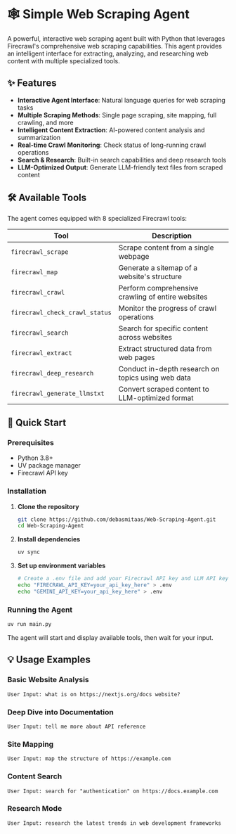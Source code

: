 # 🕸️ Simple Web Scraping Agent

A powerful, interactive web scraping agent built with Python that leverages Firecrawl's comprehensive web scraping capabilities. This agent provides an intelligent interface for extracting, analyzing, and researching web content with multiple specialized tools.

## ✨ Features

- **Interactive Agent Interface**: Natural language queries for web scraping tasks
- **Multiple Scraping Methods**: Single page scraping, site mapping, full crawling, and more
- **Intelligent Content Extraction**: AI-powered content analysis and summarization
- **Real-time Crawl Monitoring**: Check status of long-running crawl operations
- **Search & Research**: Built-in search capabilities and deep research tools
- **LLM-Optimized Output**: Generate LLM-friendly text files from scraped content

## 🛠️ Available Tools

The agent comes equipped with 8 specialized Firecrawl tools:

| Tool | Description |
|------|-------------|
| `firecrawl_scrape` | Scrape content from a single webpage |
| `firecrawl_map` | Generate a sitemap of a website's structure |
| `firecrawl_crawl` | Perform comprehensive crawling of entire websites |
| `firecrawl_check_crawl_status` | Monitor the progress of crawl operations |
| `firecrawl_search` | Search for specific content across websites |
| `firecrawl_extract` | Extract structured data from web pages |
| `firecrawl_deep_research` | Conduct in-depth research on topics using web data |
| `firecrawl_generate_llmstxt` | Convert scraped content to LLM-optimized format |

## 🚀 Quick Start

### Prerequisites

- Python 3.8+
- UV package manager
- Firecrawl API key

### Installation

1. **Clone the repository**
   ```bash
   git clone https://github.com/debasmitaas/Web-Scraping-Agent.git
   cd Web-Scraping-Agent
   ```

2. **Install dependencies**
   ```bash
   uv sync
   ```

3. **Set up environment variables**
   ```bash
   # Create a .env file and add your Firecrawl API key and LLM API key (Gemini in this case)
   echo "FIRECRAWL_API_KEY=your_api_key_here" > .env
   echo "GEMINI_API_KEY=your_api_key_here" > .env
   ```

### Running the Agent

```bash
uv run main.py
```

The agent will start and display available tools, then wait for your input.

## 💡 Usage Examples

### Basic Website Analysis
```
User Input: what is on https://nextjs.org/docs website?
```

### Deep Dive into Documentation
```
User Input: tell me more about API reference
```

### Site Mapping
```
User Input: map the structure of https://example.com
```

### Content Search
```
User Input: search for "authentication" on https://docs.example.com
```

### Research Mode
```
User Input: research the latest trends in web development frameworks
```



